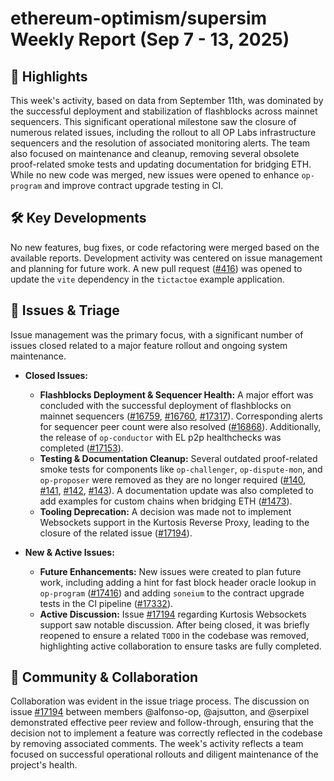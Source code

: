 # ethereum-optimism/supersim Weekly Report (Sep 7 - 13, 2025)

## 🚀 Highlights
This week's activity, based on data from September 11th, was dominated by the successful deployment and stabilization of flashblocks across mainnet sequencers. This significant operational milestone saw the closure of numerous related issues, including the rollout to all OP Labs infrastructure sequencers and the resolution of associated monitoring alerts. The team also focused on maintenance and cleanup, removing several obsolete proof-related smoke tests and updating documentation for bridging ETH. While no new code was merged, new issues were opened to enhance `op-program` and improve contract upgrade testing in CI.

## 🛠️ Key Developments
No new features, bug fixes, or code refactoring were merged based on the available reports. Development activity was centered on issue management and planning for future work. A new pull request ([#416](https://github.com/ethereum-optimism/supersim/pull/416)) was opened to update the `vite` dependency in the `tictactoe` example application.

## 🐛 Issues & Triage
Issue management was the primary focus, with a significant number of issues closed related to a major feature rollout and ongoing system maintenance.

- **Closed Issues:**
    - **Flashblocks Deployment & Sequencer Health:** A major effort was concluded with the successful deployment of flashblocks on mainnet sequencers ([#16759](https://github.com/ethereum-optimism/supersim/issues/16759), [#16760](https://github.com/ethereum-optimism/supersim/issues/16760), [#17317](https://github.com/ethereum-optimism/supersim/issues/17317)). Corresponding alerts for sequencer peer count were also resolved ([#16868](https://github.com/ethereum-optimism/supersim/issues/16868)). Additionally, the release of `op-conductor` with EL p2p healthchecks was completed ([#17153](https://github.com/ethereum-optimism/supersim/issues/17153)).
    - **Testing & Documentation Cleanup:** Several outdated proof-related smoke tests for components like `op-challenger`, `op-dispute-mon`, and `op-proposer` were removed as they are no longer required ([#140](https://github.com/ethereum-optimism/supersim/issues/140), [#141](https://github.com/ethereum-optimism/supersim/issues/141), [#142](https://github.com/ethereum-optimism/supersim/issues/142), [#143](https://github.com/ethereum-optimism/supersim/issues/143)). A documentation update was also completed to add examples for custom chains when bridging ETH ([#1473](https://github.com/ethereum-optimism/supersim/issues/1473)).
    - **Tooling Deprecation:** A decision was made not to implement Websockets support in the Kurtosis Reverse Proxy, leading to the closure of the related issue ([#17194](https://github.com/ethereum-optimism/supersim/issues/17194)).

- **New & Active Issues:**
    - **Future Enhancements:** New issues were created to plan future work, including adding a hint for fast block header oracle lookup in `op-program` ([#17416](https://github.com/ethereum-optimism/supersim/issues/17416)) and adding `soneium` to the contract upgrade tests in the CI pipeline ([#17332](https://github.com/ethereum-optimism/supersim/issues/17332)).
    - **Active Discussion:** Issue [#17194](https://github.com/ethereum-optimism/supersim/issues/17194) regarding Kurtosis Websockets support saw notable discussion. After being closed, it was briefly reopened to ensure a related `TODO` in the codebase was removed, highlighting active collaboration to ensure tasks are fully completed.

## 💬 Community & Collaboration
Collaboration was evident in the issue triage process. The discussion on issue [#17194](https://github.com/ethereum-optimism/supersim/issues/17194) between members @alfonso-op, @ajsutton, and @serpixel demonstrated effective peer review and follow-through, ensuring that the decision not to implement a feature was correctly reflected in the codebase by removing associated comments. The week's activity reflects a team focused on successful operational rollouts and diligent maintenance of the project's health.